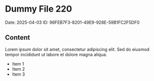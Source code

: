 # Dummy File 220

Date: 2025-04-03
ID: 96FEB7F3-8201-49E9-928E-59B1FC2F5DF0

## Content

Lorem ipsum dolor sit amet, consectetur adipiscing elit.
Sed do eiusmod tempor incididunt ut labore et dolore magna aliqua.

* Item 1
* Item 2
* Item 3
